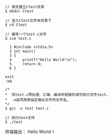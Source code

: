 <pre data-source-line="1"><code class="hljs"><span class="hljs-comment">// 首先建立Ctest目录</span>
$ <span class="hljs-keyword">mkdir</span> Ctest

<span class="hljs-comment">// 进入Ctest文件夹目录下</span>
$ <span class="hljs-keyword">cd</span> Ctest

<span class="hljs-comment">// 编写一个test.c文件</span>
$ vim <span class="hljs-keyword">test</span>.c

  1 #<span class="hljs-keyword">include</span> &lt;stdio.<span class="hljs-keyword">h</span>&gt;  
  2 int main()  
  3 {  
  4     printf(<span class="hljs-string">"Hello World!\n"</span>);  
  5     <span class="hljs-keyword">return</span> 0;  
  6 }

<span class="hljs-keyword">exit</span>
:wq

<span class="hljs-comment">/*
*  将test.c预处理、汇编、编译并链接形成可执行文件test。
*  -o选项用来指定输出文件的文件名。
*/</span> 
$ gcc -o <span class="hljs-keyword">test</span> <span class="hljs-keyword">test</span>.c

<span class="hljs-comment">// 执行test文件</span>
$ ./<span class="hljs-keyword">test</span></code></pre>
<p data-source-line="29">终端输出：
Hello World！</p>